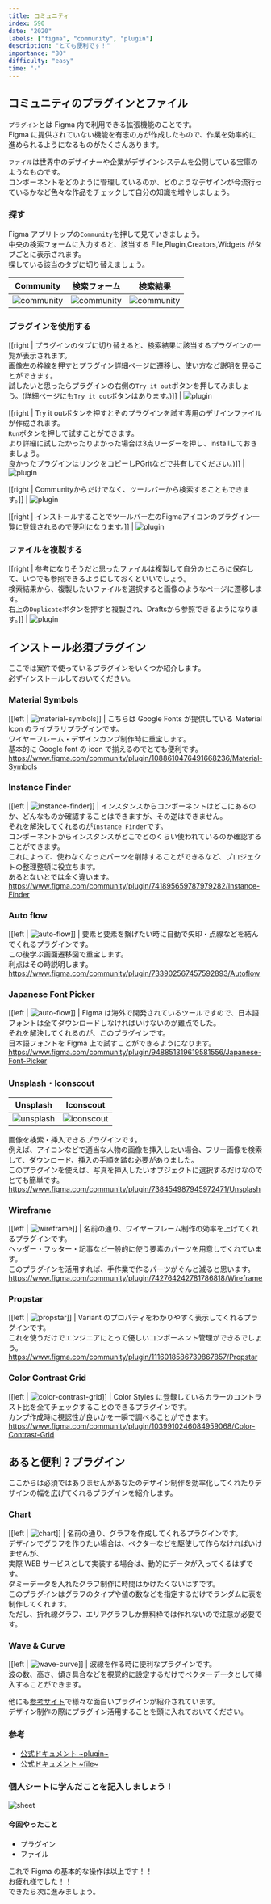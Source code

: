 ```yaml
---
title: コミュニティ
index: 590
date: "2020"
labels: ["figma", "community", "plugin"]
description: "とても便利です！"
importance: "80"
difficulty: "easy"
time: "-"
---
```


## コミュニティのプラグインとファイル

`プラグイン`とは Figma 内で利用できる拡張機能のことです。  
Figma に提供されていない機能を有志の方が作成したもので、作業を効率的に進められるようになるものがたくさんあります。

`ファイル`は世界中のデザイナーや企業がデザインシステムを公開している宝庫のようなものです。  
コンポーネントをどのように管理しているのか、どのようなデザインが今流行っているかなど色々な作品をチェックして自分の知識を増やしましょう。

### 探す

Figma アプリトップの`Community`を押して見ていきましょう。  
中央の検索フォームに入力すると、該当する File,Plugin,Creators,Widgets がタブごとに表示されます。  
探している該当のタブに切り替えましょう。

| Community                         | 検索フォーム                   | 検索結果                              |
| --------------------------------- | ------------------------------ | ------------------------------------- |
| ![community](./img/community.png) | ![community](./img/search.png) | ![community](./img/search-result.png) |

### プラグインを使用する

[[right | プラグインのタブに切り替えると、検索結果に該当するプラグインの一覧が表示されます。<br/>画像左の枠線を押すとプラグイン詳細ページに遷移し、使い方など説明を見ることができます。<br/>試したいと思ったらプラグインの右側の`Try it out`ボタンを押してみましょう。(詳細ページにも`Try it out`ボタンはあります。)]]
| ![plugin](./img/plugin2.png)

[[right | Try it outボタンを押すとそのプラグインを試す専用のデザインファイルが作成されます。<br/>`Run`ボタンを押して試すことができます。<br/>より詳細に試したかったりよかった場合は3点リーダーを押し、installしておきましょう。<br/>良かったプラグインはリンクをコピーしPGritなどで共有してください。)]]
| ![plugin](./img/plugin-run.png)

[[right | Communityからだけでなく、ツールバーから検索することもできます。]]
| ![plugin](./img/plugin-toolbar.png)

[[right | インストールすることでツールバー左のFigmaアイコンのプラグイン一覧に登録されるので便利になります。]]
| ![plugin](./img/plugins.png)

### ファイルを複製する

[[right | 参考になりそうだと思ったファイルは複製して自分のところに保存して、いつでも参照できるようにしておくといいでしょう。<br/>検索結果から、複製したいファイルを選択すると画像のようなページに遷移します。<br/>右上の`Duplicate`ボタンを押すと複製され、Draftsから参照できるようになります。]]
| ![plugin](./img/file-duplicate.png)

## インストール必須プラグイン

ここでは案件で使っているプラグインをいくつか紹介します。  
必ずインストールしておいてください。

### Material Symbols

[[left | ![material-symbols](./img/material-symbols.png)]]
| こちらは Google Fonts が提供している Material Icon のライブラリプラグインです。<br/>ワイヤーフレーム・デザインカンプ制作時に重宝します。<br/>基本的に Google font の icon で揃えるのでとても便利です。<br/>https://www.figma.com/community/plugin/1088610476491668236/Material-Symbols

### Instance Finder

[[left | ![instance-finder](./img/instance-finder.png)]]
| インスタンスからコンポーネントはどこにあるのか、どんなものか確認することはできますが、その逆はできません。<br/> それを解決してくれるのが`Instance Finder`です。<br/> コンポーネントからインスタンスがどこでどのくらい使われているのか確認することができます。<br/>これによって、使わなくなったパーツを削除することができるなど、プロジェクトの整理整頓に役立ちます。<br/>あるとないとでは全く違います。<br/>https://www.figma.com/community/plugin/741895659787979282/Instance-Finder

### Auto flow

[[left | ![auto-flow](./img/auto-flow.png)]]
| 要素と要素を繋げたい時に自動で矢印・点線などを結んでくれるプラグインです。<br/>この後学ぶ画面遷移図で重宝します。<br/>利点はその時説明します。<br/>https://www.figma.com/community/plugin/733902567457592893/Autoflow

### Japanese Font Picker

[[left | ![auto-flow](./img/font-picker.png)]]
| Figma は海外で開発されているツールですので、日本語フォントは全てダウンロードしなければいけないのが難点でした。<br/>それを解決してくれるのが、このプラグインです。<br/>日本語フォントを Figma 上で試すことができるようになります。<br/>https://www.figma.com/community/plugin/948851319619581556/Japanese-Font-Picker

### Unsplash・Iconscout

| Unsplash                        | Iconscout                         |
| ------------------------------- | --------------------------------- |
| ![unsplash](./img/unsplash.png) | ![iconscout](./img/iconscout.png) |

画像を検索・挿入できるプラグインです。  
例えば、アイコンなどで適当な人物の画像を挿入したい場合、フリー画像を検索して、ダウンロード、挿入の手順を踏む必要がありました。  
このプラグインを使えば、写真を挿入したいオブジェクトに選択するだけなのでとても簡単です。  
https://www.figma.com/community/plugin/738454987945972471/Unsplash

### Wireframe

[[left | ![wireframe](./img/wireframe.png)]]
| 名前の通り、ワイヤーフレーム制作の効率を上げてくれるプラグインです。<br/>ヘッダー・フッター・記事など一般的に使う要素のパーツを用意してくれています。<br/>このプラグインを活用すれば、手作業で作るパーツがぐんと減ると思います。<br/>https://www.figma.com/community/plugin/742764242781786818/Wireframe

### Propstar

[[left | ![propstar](./img/propstar.png)]]
| Variant のプロパティをわかりやすく表示してくれるプラグインです。<br/>これを使うだけでエンジニアにとって優しいコンポーネント管理ができるでしょう。<br/>https://www.figma.com/community/plugin/1116018586739867857/Propstar

### Color Contrast Grid

[[left | ![color-contrast-grid](./img/color-contrast-grid.png)]]
| Color Styles に登録しているカラーのコントラスト比を全てチェックすることのできるプラグインです。<br/>カンプ作成時に視認性が良いかを一瞬で調べることができます。<br/>https://www.figma.com/community/plugin/1039910246084959068/Color-Contrast-Grid

## あると便利？プラグイン

ここからは必須ではありませんがあなたのデザイン制作を効率化してくれたりデザインの幅を広げてくれるプラグインを紹介します。

### Chart

[[left | ![chart](./img/chart.png)]]
| 名前の通り、グラフを作成してくれるプラグインです。<br/>デザインでグラフを作りたい場合は、ベクターなどを駆使して作らなければいけませんが、<br/>実際 WEB サービスとして実装する場合は、動的にデータが入ってくるはずです。<br/>ダミーデータを入れたグラフ制作に時間はかけたくないはずです。<br/>このプラグインはグラフのタイプや値の数などを指定するだけでランダムに表を制作してくれます。<br/>ただし、折れ線グラフ、エリアグラフしか無料枠では作れないので注意が必要です。

### Wave & Curve

[[left | ![wave-curve](./img/wave-curve.png)]]
| 波線を作る時に便利なプラグインです。<br/>波の数、高さ、傾き具合などを視覚的に設定するだけでベクターデータとして挿入することができます。

他にも[参考サイト](https://makikosakamoto.design/blog/20220118)で様々な面白いプラグインが紹介されています。  
デザイン制作の際にプラグイン活用することを頭に入れておいてください。

### 参考

- [公式ドキュメント ~plugin~](https://help.figma.com/hc/en-us/articles/360040450413-Find-and-install-plugins)
- [公式ドキュメント ~file~](https://help.figma.com/hc/en-us/articles/360038510693-Guide-to-Figma-Community)

### 個人シートに学んだことを記入しましょう！

![sheet](../../assets/sheet.png)

#### 今回やったこと

- プラグイン
- ファイル

これで Figma の基本的な操作は以上です！！  
お疲れ様でした！！  
できたら次に進みましょう。
